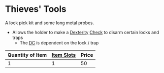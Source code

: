 # Thieves' Tools

A lock pick kit and some long metal probes.

* Allows the holder to make a [Dexterity](../../../../../Player%20Characters/Chosen%20Statistics/Dexterity.md) [Check](../../../../../Game%20Procedures/Check.md) to disarm certain locks and traps
  * The [DC](../../../../../Game%20Procedures/DC.md) is dependent on the lock / trap

|Quantity of Item|[Item Slots](../../../../../Player%20Characters/Derived%20Statistics/Item%20Slots.md)|Price|
|----------------|----------|-----|
|1|1|50|
